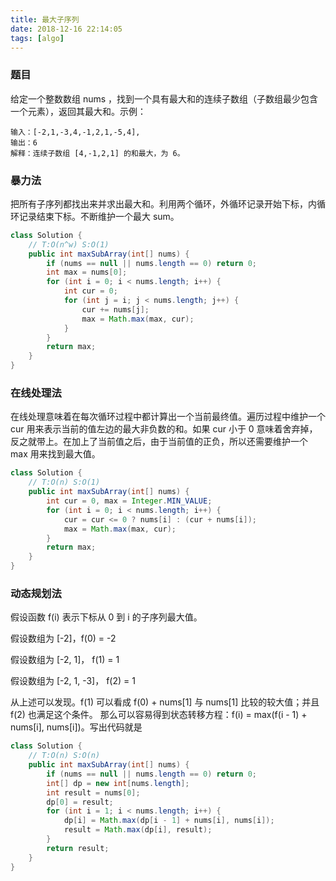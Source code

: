 ```yaml
---
title: 最大子序列
date: 2018-12-16 22:14:05
tags: [algo]
---
```


### 题目
给定一个整数数组 nums ，找到一个具有最大和的连续子数组（子数组最少包含一个元素），返回其最大和。示例：

```shell
输入：[-2,1,-3,4,-1,2,1,-5,4],
输出：6
解释：连续子数组 [4,-1,2,1] 的和最大，为 6。
```

### 暴力法
把所有子序列都找出来并求出最大和。利用两个循环，外循环记录开始下标，内循环记录结束下标。不断维护一个最大 sum。
``` Java
class Solution {
    // T:O(n^w) S:O(1)
    public int maxSubArray(int[] nums) {
        if (nums == null || nums.length == 0) return 0;
        int max = nums[0];
        for (int i = 0; i < nums.length; i++) {
            int cur = 0;
            for (int j = i; j < nums.length; j++) {
                cur += nums[j];
                max = Math.max(max, cur);
            }
        }
        return max;
    }
}
```

### 在线处理法
在线处理意味着在每次循环过程中都计算出一个当前最终值。遍历过程中维护一个 cur 用来表示当前的值左边的最大非负数的和。如果 cur 小于 0 意味着舍弃掉，反之就带上。在加上了当前值之后，由于当前值的正负，所以还需要维护一个 max 用来找到最大值。

```Java
class Solution {
    // T:O(n) S:O(1)
    public int maxSubArray(int[] nums) {
        int cur = 0, max = Integer.MIN_VALUE;
        for (int i = 0; i < nums.length; i++) {
            cur = cur <= 0 ? nums[i] : (cur + nums[i]);
            max = Math.max(max, cur);
        }
        return max;
    }
}
```

### 动态规划法
假设函数 f(i) 表示下标从 0 到 i 的子序列最大值。

假设数组为 [-2]，f(0) = -2 

假设数组为 [-2, 1]， f(1) = 1

假设数组为 [-2, 1, -3]， f(2) = 1

从上述可以发现。f(1) 可以看成 f(0) + nums[1] 与 nums[1] 比较的较大值；并且 f(2) 也满足这个条件。 那么可以容易得到状态转移方程：f(i) = max(f(i - 1) + nums[i], nums[i])。写出代码就是
```java
class Solution {
    // T:O(n) S:O(n)
    public int maxSubArray(int[] nums) {
        if (nums == null || nums.length == 0) return 0;
        int[] dp = new int[nums.length];
        int result = nums[0];
        dp[0] = result;
        for (int i = 1; i < nums.length; i++) {
            dp[i] = Math.max(dp[i - 1] + nums[i], nums[i]);
            result = Math.max(dp[i], result);
        }
        return result;
    }
}
```
